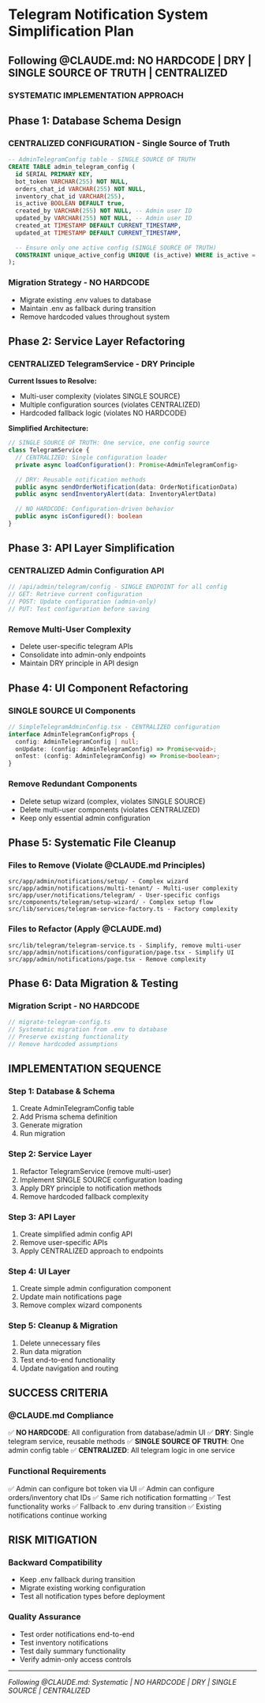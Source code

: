 # Telegram Notification System Simplification Plan
## Following @CLAUDE.md: NO HARDCODE | DRY | SINGLE SOURCE OF TRUTH | CENTRALIZED

### **SYSTEMATIC IMPLEMENTATION APPROACH**

## **Phase 1: Database Schema Design**

### **CENTRALIZED CONFIGURATION - Single Source of Truth**
```sql
-- AdminTelegramConfig table - SINGLE SOURCE OF TRUTH
CREATE TABLE admin_telegram_config (
  id SERIAL PRIMARY KEY,
  bot_token VARCHAR(255) NOT NULL,
  orders_chat_id VARCHAR(255) NOT NULL,
  inventory_chat_id VARCHAR(255),
  is_active BOOLEAN DEFAULT true,
  created_by VARCHAR(255) NOT NULL, -- Admin user ID
  updated_by VARCHAR(255) NOT NULL, -- Admin user ID  
  created_at TIMESTAMP DEFAULT CURRENT_TIMESTAMP,
  updated_at TIMESTAMP DEFAULT CURRENT_TIMESTAMP,
  
  -- Ensure only one active config (SINGLE SOURCE OF TRUTH)
  CONSTRAINT unique_active_config UNIQUE (is_active) WHERE is_active = true
);
```

### **Migration Strategy - NO HARDCODE**
- Migrate existing .env values to database
- Maintain .env as fallback during transition
- Remove hardcoded values throughout system

## **Phase 2: Service Layer Refactoring**

### **CENTRALIZED TelegramService - DRY Principle**

**Current Issues to Resolve:**
- Multi-user complexity (violates SINGLE SOURCE)
- Multiple configuration sources (violates CENTRALIZED)
- Hardcoded fallback logic (violates NO HARDCODE)

**Simplified Architecture:**
```typescript
// SINGLE SOURCE OF TRUTH: One service, one config source
class TelegramService {
  // CENTRALIZED: Single configuration loader
  private async loadConfiguration(): Promise<AdminTelegramConfig>
  
  // DRY: Reusable notification methods
  public async sendOrderNotification(data: OrderNotificationData)
  public async sendInventoryAlert(data: InventoryAlertData)
  
  // NO HARDCODE: Configuration-driven behavior
  public async isConfigured(): boolean
}
```

## **Phase 3: API Layer Simplification**

### **CENTRALIZED Admin Configuration API**
```typescript
// /api/admin/telegram/config - SINGLE ENDPOINT for all config
// GET: Retrieve current configuration
// POST: Update configuration (admin-only)
// PUT: Test configuration before saving
```

### **Remove Multi-User Complexity**
- Delete user-specific telegram APIs
- Consolidate into admin-only endpoints
- Maintain DRY principle in API design

## **Phase 4: UI Component Refactoring**

### **SINGLE SOURCE UI Components**
```typescript
// SimpleTelegramAdminConfig.tsx - CENTRALIZED configuration
interface AdminTelegramConfigProps {
  config: AdminTelegramConfig | null;
  onUpdate: (config: AdminTelegramConfig) => Promise<void>;
  onTest: (config: AdminTelegramConfig) => Promise<boolean>;
}
```

### **Remove Redundant Components**
- Delete setup wizard (complex, violates SINGLE SOURCE)
- Delete multi-user components (violates CENTRALIZED)
- Keep only essential admin configuration

## **Phase 5: Systematic File Cleanup**

### **Files to Remove (Violate @CLAUDE.md Principles)**
```
src/app/admin/notifications/setup/ - Complex wizard
src/app/admin/notifications/multi-tenant/ - Multi-user complexity
src/app/user/notifications/telegram/ - User-specific configs
src/components/telegram/setup-wizard/ - Complex setup flow
src/lib/services/telegram-service-factory.ts - Factory complexity
```

### **Files to Refactor (Apply @CLAUDE.md)**
```
src/lib/telegram/telegram-service.ts - Simplify, remove multi-user
src/app/admin/notifications/configuration/page.tsx - Simplify UI
src/app/admin/notifications/page.tsx - Remove complexity
```

## **Phase 6: Data Migration & Testing**

### **Migration Script - NO HARDCODE**
```typescript
// migrate-telegram-config.ts
// Systematic migration from .env to database
// Preserve existing functionality
// Remove hardcoded assumptions
```

## **IMPLEMENTATION SEQUENCE**

### **Step 1: Database & Schema**
1. Create AdminTelegramConfig table
2. Add Prisma schema definition
3. Generate migration
4. Run migration

### **Step 2: Service Layer**
1. Refactor TelegramService (remove multi-user)
2. Implement SINGLE SOURCE configuration loading
3. Apply DRY principle to notification methods
4. Remove hardcoded fallback complexity

### **Step 3: API Layer**
1. Create simplified admin config API
2. Remove user-specific APIs
3. Apply CENTRALIZED approach to endpoints

### **Step 4: UI Layer**
1. Create simple admin configuration component
2. Update main notifications page
3. Remove complex wizard components

### **Step 5: Cleanup & Migration**
1. Delete unnecessary files
2. Run data migration
3. Test end-to-end functionality
4. Update navigation and routing

## **SUCCESS CRITERIA**

### **@CLAUDE.md Compliance**
✅ **NO HARDCODE**: All configuration from database/admin UI
✅ **DRY**: Single telegram service, reusable methods
✅ **SINGLE SOURCE OF TRUTH**: One admin config table
✅ **CENTRALIZED**: All telegram logic in one service

### **Functional Requirements**
✅ Admin can configure bot token via UI
✅ Admin can configure orders/inventory chat IDs
✅ Same rich notification formatting
✅ Test functionality works
✅ Fallback to .env during transition
✅ Existing notifications continue working

## **RISK MITIGATION**

### **Backward Compatibility**
- Keep .env fallback during transition
- Migrate existing working configuration
- Test all notification types before deployment

### **Quality Assurance**
- Test order notifications end-to-end
- Test inventory notifications
- Test daily summary functionality
- Verify admin-only access controls

---

*Following @CLAUDE.md: Systematic | NO HARDCODE | DRY | SINGLE SOURCE | CENTRALIZED*